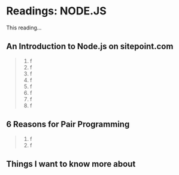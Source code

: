 # Readings: NODE.JS
This reading...
## An Introduction to Node.js on sitepoint.com
>  1. f
>  2. f
>  3. f
>  4. f
>  5. f
>  6. f
>  7. f
>  8. f

## 6 Reasons for Pair Programming
>  1. f
>  2. f

## Things I want to know more about
